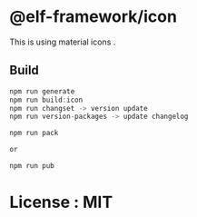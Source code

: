 # @elf-framework/icon


This is using material icons .


## Build 

```js
npm run generate
npm run build:icon
npm run changset -> version update 
npm run version-packages -> update changelog

npm run pack

or 

npm run pub
```


# License : MIT
